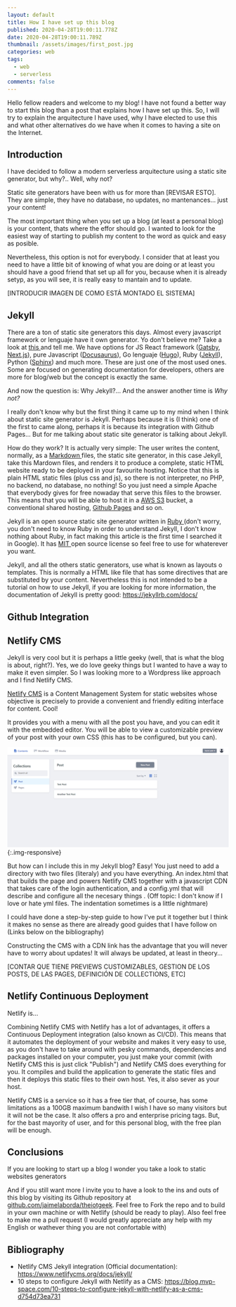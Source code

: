 ```yaml
---
layout: default
title: How I have set up this blog
published: 2020-04-28T19:00:11.778Z
date: 2020-04-28T19:00:11.789Z
thumbnail: /assets/images/first_post.jpg
categories: web
tags:
  - web
  - serverless
comments: false
---
```

Hello fellow readers and welcome to my blog! I have not found a better way to start this blog  than a post that explains how I have set up this. So, I will try to explain the arquitecture I have used, why I have elected to use this and what other alternatives do we have when it comes to having a site on the Internet.

<!--more-->

## Introduction

I have decided to follow a modern serverless arquitecture using a static site generator, but why?.. Well, why not?

Static site generators have been with us for more than \[REVISAR ESTO]. They are simple, they have no database, no updates, no mantenances... just your content!

The most important thing when you set up a blog (at least a personal blog) is your content, thats where the effor should go. I wanted to look for the easiest way of starting to publish my content to the word as quick and easy as posible. 

Nevertheless, this option is not for everybody. I consider that at least you need to have a little bit of knowing of what you are doing or at least you should have a good friend that set up all for you, because when it is already setyp, as you will see, it is really easy to mantain and to update.

\[INTRODUCIR IMAGEN DE COMO ESTÁ MONTADO EL SISTEMA]

## Jekyll

There are a ton of static site generators this days. Almost every javascript framework or lenguaje have it own generator. Yo don't believe me? Take a look at [this ](https://www.staticgen.com/)and tell me. We have options for JS React framework ([Gatsby](https://www.gatsbyjs.org/), [Next.js](https://nextjs.org/)), pure Javascript ([Docusaurus](https://docusaurus.io/)), Go lenguaje ([Hugo](https://gohugo.io/)), Ruby ([Jekyll](https://jekyllrb.com/)), Python ([Sphinx](https://www.sphinx-doc.org/en/master/)) and much more. These are just one of the most used ones. Some are focused on generating documentation for developers, others are more for blog/web but the concept is exactly the same.

And now the question is: Why Jekyll?... And the answer another time is *Why not?*

I really don't know why but the first thing it came up to my mind when I think about static site generator is Jekyll. Perhaps because it is (I think) one of the first to came along, perhaps it is because its integration with Github Pages... But for me talking about static site generator is talking about Jekyll. 

How do they work? It is actually very simple: The user writes the content, normally, as a [Markdown ](https://en.wikipedia.org/wiki/Markdown)files, the static site generator, in this case Jekyll, take this Mardown files, and renders it to produce a complete, static HTML website ready to be deployed in your favourite hosting. Notice that this is plain HTML static files (plus css and js), so there is not interpreter, no PHP, no backend, no database, no nothing! So you just need a simple Apache that everybody gives for free nowaday that serve this files to the browser. This means that you will be able to host it in a [AWS S3](https://aws.amazon.com/s3/) bucket, a conventional shared hosting, [Github Pages](https://pages.github.com/) and so on.

Jekyll is an open source static site generator written in [Ruby ](https://www.ruby-lang.org/en/)(don't worry, you don't need to know Ruby in order to understand Jekyll, I don't know nothing about Ruby, in fact making this article is the first time I searched it in Google). It has [MIT ](https://opensource.org/licenses/MIT)open source license so feel free to use for whaterever you want.

Jekyll, and all the others static generators, use what is known as layouts o templates. This is normally a HTML like file that has some directives that are substituted by your content. Nevertheless this is not intended to be a tutorial on how to use Jekyll, if you are looking for more information, the documentation of Jekyll is pretty good: <https://jekyllrb.com/docs/>

## Github Integration

## Netlify CMS

Jekyll is very cool but it is perhaps a little geeky (well, that is what the blog is about, right?). Yes, we do love geeky things but I wanted to have a way to make it even simpler. So I was looking more to a Wordpress like approach and I find Netlify CMS. 

[Netlify CMS](https://www.netlifycms.org/) is a Content Management System for static websites whose objective is precisely to provide a convenient and friendly editing interface for content. Cool!

It provides you with a menu with all the post you have, and you can edit it with the embedded editor. You will be able to view a customizable preview of your post with your own CSS (this has to be configured, but you can). 



![](/assets/images/netlify_cms.png){:.img-responsive}

But how can I include this in my Jekyll blog? Easy! You just need to add a directory with two files (literaly) and you have everything. An index.html that that builds the page and powers Netlify CMS together with a javascript CDN that takes care of the login authentication, and a config.yml that will describe and configure all the necesary things . (Off topic: I don't know if I love or hate yml files. The indentation sometimes is a little nightmare)

I could have done a step-by-step guide to how I've put it together but I think it makes no sense as there are already good guides that I have follow on (Links below on the bibliography)

Constructing the CMS with a CDN link has the advantage that you will never have to worry about updates! It will always be updated, at least in theory...



\[CONTAR QUE TIENE PREVIEWS CUSTOMIZABLES, GESTION DE LOS POSTS, DE LAS PAGES, DEFINICIÓN DE COLLECTIONS, ETC]

## Netlify Continuous Deployment

Netlify is...

Combining Netlify CMS with Netlify has a lot of advantages, it offers a Continuous Deployment integration (also known as CI/CD). This means that it automates the deployment of your website and makes it very easy to use, as you don't have to take around with pesky commands, dependencies and packages installed on your computer, you just make your commit (with Netlify CMS this is just click "Publish") and Netlify CMS does everything for you. It compiles and build the application to generate the static files and then it deploys this static files to their own host. Yes, it also sever as your host. 

Netlify CMS is a service so it has a free tier that, of course, has some limitations as a 100GB maximum bandwith I wish I have so many visitors but it will not be the case. It also offers a pro and enterprise pricing tags. But, for the bast mayority of user, and for this personal blog, with the free plan will be enough.



## Conclusions

If you are looking to start up a blog I wonder you take a look to static websites generators

And if you still want more I invite you to have a look to the ins and outs of this blog by visiting its Github repository at [github.com/jaimelaborda/theiotgeek](https://github.com/jaimelaborda/theiotgeek). Feel free to Fork the repo and to build in your own machine or with Netlify (should be ready to play). Also feel free to make me a pull request (I would greatly appreciate any help with my English or wathever thing you are not confortable with)

## Bibliography

* Netlify CMS Jekyll integration (Official documentation): <https://www.netlifycms.org/docs/jekyll/>
* 10 steps to configure Jekyll with Netlify as a CMS: <https://blog.mvp-space.com/10-steps-to-configure-jekyll-with-netlify-as-a-cms-d754d73ea731>